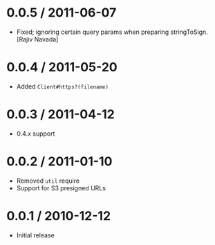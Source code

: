 
0.0.5 / 2011-06-07 
==================

  * Fixed; ignoring certain query params when preparing stringToSign. [Rajiv Navada]

0.0.4 / 2011-05-20 
==================

  * Added `Client#https?(filename)`

0.0.3 / 2011-04-12 
==================

  * 0.4.x support

0.0.2 / 2011-01-10 
==================

  * Removed `util` require
  * Support for S3 presigned URLs

0.0.1 / 2010-12-12 
==================

  * Initial release
